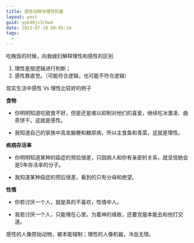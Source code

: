 ```yaml
---
title: 感性动物与理性机器
layout: post
guid: ypkd9jz3rbwm
date: 2015-07-10 09:45:14
tags:
  - 
---
```


吃晚饭的时候，向我媳妇解释理性和感性的区别

1. 理性是按逻辑进行判断；
2. 感性靠直觉。（可能符合逻辑，也可能不符合逻辑）

现实生活中感性 Vs 理性比较好的例子

**食物**

* 你明明知道吃甜食不好，但是还是难以抑制对他们的喜爱，继续吃冰激凌、曲奇饼干。这就是感性。

* 我知道自己的家族中高发脑梗和糖尿病，所以主食鱼和青菜，这就是理性。


**疾病存活率**

* 你明明知道某种的癌症的预后很差，只因病人和你有亲密的关系，就坚信她会是5年存活率的分子。

* 我知道某种癌症的预后很差，看到的只有分母和绝望。


**性情**

* 你若讨厌一个人，就是真的不喜欢，性情中人。

* 我若讨厌一个人，只能埋在心里。为着神的缘故，还要克服本能去和他打交道。


感性的人像原始动物，被本能辖制；理性的人像机器，冷血无情。


